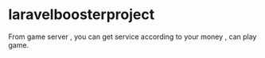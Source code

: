 # laravelboosterproject
From game server , you can  get service according to your money , can play game.
